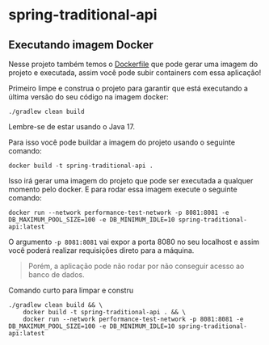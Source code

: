 # spring-traditional-api

## Executando imagem Docker

Nesse projeto também temos o [Dockerfile](./Dockerfile) que pode gerar uma
imagem do projeto e executada, assim você pode subir containers com essa
aplicação!

Primeiro limpe e construa o projeto para garantir que está executando a última
versão do seu código na imagem docker:
````shell
./gradlew clean build
````
Lembre-se de estar usando o Java 17.

Para isso você pode buildar a imagem do projeto usando o seguinte comando:
````shell
docker build -t spring-traditional-api .
````

Isso irá gerar uma imagem do projeto que pode ser executada a qualquer momento
pelo docker.
E para rodar essa imagem execute o seguinte comando:
````shell
docker run --network performance-test-network -p 8081:8081 -e DB_MAXIMUM_POOL_SIZE=100 -e DB_MINIMUM_IDLE=10 spring-traditional-api:latest
````
O argumento `-p 8081:8081` vai expor a porta 8080 no seu localhost e assim você
poderá realizar requisições direto para a máquina.

> Porém, a aplicação pode não rodar por não conseguir acesso ao banco de dados.

Comando curto para limpar e constru
```shell
./gradlew clean build && \
	docker build -t spring-traditional-api . && \
	docker run --network performance-test-network -p 8081:8081 -e DB_MAXIMUM_POOL_SIZE=100 -e DB_MINIMUM_IDLE=10 spring-traditional-api:latest
```